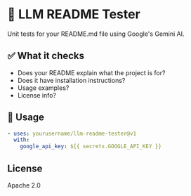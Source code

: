 # 📄 LLM README Tester

Unit tests for your README.md file using Google's Gemini AI.

## ✅ What it checks

- Does your README explain what the project is for?
- Does it have installation instructions?
- Usage examples?
- License info?

## 🚀 Usage

```yaml
- uses: yourusername/llm-readme-tester@v1
  with:
    google_api_key: ${{ secrets.GOOGLE_API_KEY }}
```

## License
Apache 2.0
